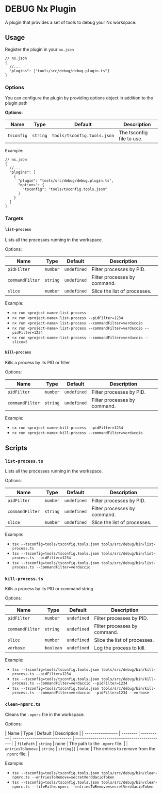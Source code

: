 # DEBUG Nx Plugin

A plugin that provides a set of tools to debug your Nx workspace.

## Usage

Register the plugin in your `nx.json`

```jsonc
// nx.json
{
  //...
  "plugins": ["tools/src/debug/debug.plugin.ts"]
}
```

### Options

You can configure the plugin by providing options object in addition to the plugin path

**Options:**

| Name       | Type     | Default                     | Description               |
| ---------- | -------- | --------------------------- | ------------------------- |
| `tsconfig` | `string` | `tools/tsconfig.tools.json` | The tsconfig file to use. |

Example:

```jsonc
// nx.json
{
  //...
  "plugins": [
    {
      "plugin": "tools/src/debug/debug.plugin.ts",
      "options": {
        "tsconfig": "tools/tsconfig.tools.json"
      }
    }
  ]
}
```

### Targets

#### `list-process`

Lists all the processes running in the workspace.

Options:

| Name            | Type     | Default     | Description                  |
| --------------- | -------- | ----------- | ---------------------------- |
| `pidFilter`     | `number` | `undefined` | Filter processes by PID.     |
| `commandFilter` | `string` | `undefined` | Filter processes by command. |
| `slice`         | `number` | `undefined` | Slice the list of processes. |

Example:

- `nx run <project-name>:list-process`
- `nx run <project-name>:list-process --pidFilter=1234`
- `nx run <project-name>:list-process --commandFilter=verdaccio`
- `nx run <project-name>:list-process --commandFilter=verdaccio --pidFilter=1234`
- `nx run <project-name>:list-process --commandFilter=verdaccio --slice=5`

#### `kill-process`

Kills a process by its PID or filter

Options:

| Name            | Type     | Default     | Description                  |
| --------------- | -------- | ----------- | ---------------------------- |
| `pidFilter`     | `number` | `undefined` | Filter processes by PID.     |
| `commandFilter` | `string` | `undefined` | Filter processes by command. |

Example:

- `nx run <project-name>:kill-process --pidFilter=1234`
- `nx run <project-name>:kill-process --commandFilter=verdaccio`

## Scripts

### `list-process.ts`

Lists all the processes running in the workspace.

Options:

| Name            | Type     | Default     | Description                  |
| --------------- | -------- | ----------- | ---------------------------- |
| `pidFilter`     | `number` | `undefined` | Filter processes by PID.     |
| `commandFilter` | `string` | `undefined` | Filter processes by command. |
| `slice`         | `number` | `undefined` | Slice the list of processes. |

Example:

- `tsx --tsconfig=tools/tsconfig.tools.json tools/src/debug/bin/list-process.ts`
- `tsx --tsconfig=tools/tsconfig.tools.json tools/src/debug/bin/list-process.ts --pidFilter=1234`
- `tsx --tsconfig=tools/tsconfig.tools.json tools/src/debug/bin/list-process.ts --commandFilter=verdaccio`

### `kill-process.ts`

Kills a process by its PID or command string.

Options:

| Name            | Type      | Default     | Description                  |
| --------------- | --------- | ----------- | ---------------------------- |
| `pidFilter`     | `number`  | `undefined` | Filter processes by PID.     |
| `commandFilter` | `string`  | `undefined` | Filter processes by command. |
| `slice`         | `number`  | `undefined` | Slice the list of processes. |
| `verbose`       | `boolean` | `undefined` | Log the process to kill.     |

Example:

- `tsx --tsconfig=tools/tsconfig.tools.json tools/src/debug/bin/kill-process.ts --pidFilter=1234`
- `tsx --tsconfig=tools/tsconfig.tools.json tools/src/debug/bin/kill-process.ts --commandFilter=verdaccio --pidFilter=1234`
- `tsx --tsconfig=tools/tsconfig.tools.json tools/src/debug/bin/kill-process.ts --commandFilter=verdaccio --pidFilter=1234 --verbose`

### `clean-npmrc.ts`

Cleans the `.npmrc` file in the workspace.

Options:

| Name              | Type     | Default    | Description                    |
| ----------------- | -------- | ---------- | ------------------------------ | --------------------------------------------- |
| `filePath`        | `string` | none       | The path to the `.npmrc` file. |
| `entriesToRemove` | `string` | `string[]` | none                           | The entries to remove from the `.npmrc` file. |

Example:

- `tsx --tsconfig=tools/tsconfig.tools.json tools/src/debug/bin/clean-npmrc.ts --entriesToRemove=secretVerddacioToken`
- `tsx --tsconfig=tools/tsconfig.tools.json tools/src/debug/bin/clean-npmrc.ts --filePath=.npmrc --entriesToRemove=secretVerddacioToken`

```

```
